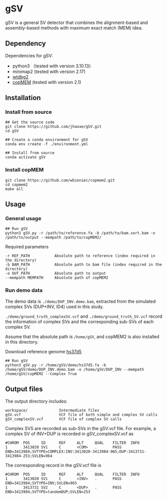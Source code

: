 # gSV
gSV is a general SV detector that combines the alignment-based and assembly-based methods with maximum exact match (MEM) idea.

## Dependency
Dependencies for gSV:

* python3 （tested with version 3.10.13）
* minimap2 (tested with version 2.17)
* [wtdbg2](https://github.com/ruanjue/wtdbg2)
* [copMEM](https://github.com/wbieniec/copmem) (tested with version 2.1)
  
## Installation

### Install from source

```Linux
## Get the source code
git clone https://github.com/jhaoae/gSV.git
cd gSV

## Create a conda environment for gSV
conda env create -f ./environment.yml 

## Install from source
conda activate gSV
```

### Install copMEM
```Linux
git clone https://github.com/wbieniec/copmem2.git
cd copmem2
make all
```

## Usage
### General usage
```Linux
## Run gSV
python3 gSV.py -r /path/to/reference.fa -b /path/to/bam.sort.bam -o /path/to/output --mempath /path/to/copMEM2/
```
Required parameters
```Linux
-r REF_PATH           Absolute path to reference (index required in the directory)
-b BAM_PATH           Absolute path to bam file (index required in the directory)
-o OUT_PATH           Absolute path to output
--mempath MEMPATH     Absolute path of copMEM2
```
### Run demo data
The demo data is  `./demo/DUP_INV.demo.bam`, extracted from the simulated complex SVs (DUP+INV, ID4) used in this study. 

`./demo/ground_truth_complexSV.vcf` and `./demo/ground_truth_SV.vcf` record the information of complex SVs and the corresponding sub-SVs of each complex SV.

Assume that the absolute path is `/home/gSV`, and copMEM2 is also installed in this directory.

Download reference genome [hs37d5](https://ftp-trace.ncbi.nih.gov/1000genomes/ftp/technical/reference/phase2_reference_assembly_sequence/)
```
## Run gSV
python3 gSV.py -r /home/gSV/demo/hs37d5.fa -b /home/gSV/demo/DUP_INV.demo.bam -o /home/gSV/DUP_INV --mempath /home/gSV/copMEM2 --Complex True
```


## Output files
The output directory includes:
```
workspace/              Intermediate files
gSV.vcf                 VCF file of both simple and complex SV calls
gSV_complexSV.vcf       VCF file of complex SV calls
```
Complex SVS are recorded as sub-SVs in the gSV.vcf file. 
For example, a complex SV of INV+DUP is recorded in gSV_complexSV.vcf as
```
#CHROM  POS     ID      REF     ALT     QUAL    FILTER  INFO    
1       3413020 SV1     C       <COM>   .       PASS    END=3413984;SVTYPE=COMPLEX:INV:3413020-3413984-965;DUP:3413731-3413984-253;SVLEN=964
```
The corresponding record in the gSV.vcf file is
```
#CHROM  POS     ID      REF     ALT     QUAL    FILTER  INFO    
1       3413020 SV1     C       <INV>   .       PASS    END=3413984;SVTYPE=INV;SVLEN=965
1       3413731 SV2     C       <DUP>   .       PASS    END=3413984;SVTYPE=tandemDUP;SVLEN=253
```

